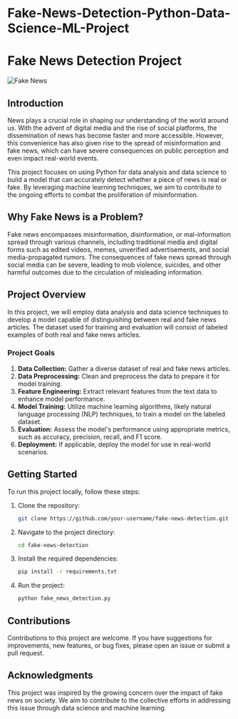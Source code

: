 # Fake-News-Detection-Python-Data-Science-ML-Project
# Fake News Detection Project

![Fake News](https://media.newyorker.com/photos/5f19f57a698a316b79e7c413/16:9/w_2560,h_1440,c_limit/Glasser-TrumpWallaceInterview.jpg)

## Introduction

News plays a crucial role in shaping our understanding of the world around us. With the advent of digital media and the rise of social platforms, the dissemination of news has become faster and more accessible. However, this convenience has also given rise to the spread of misinformation and fake news, which can have severe consequences on public perception and even impact real-world events.

This project focuses on using Python for data analysis and data science to build a model that can accurately detect whether a piece of news is real or fake. By leveraging machine learning techniques, we aim to contribute to the ongoing efforts to combat the proliferation of misinformation.

## Why Fake News is a Problem?

Fake news encompasses misinformation, disinformation, or mal-information spread through various channels, including traditional media and digital forms such as edited videos, memes, unverified advertisements, and social media-propagated rumors. The consequences of fake news spread through social media can be severe, leading to mob violence, suicides, and other harmful outcomes due to the circulation of misleading information.

## Project Overview

In this project, we will employ data analysis and data science techniques to develop a model capable of distinguishing between real and fake news articles. The dataset used for training and evaluation will consist of labeled examples of both real and fake news articles.

### Project Goals

1. **Data Collection:** Gather a diverse dataset of real and fake news articles.
2. **Data Preprocessing:** Clean and preprocess the data to prepare it for model training.
3. **Feature Engineering:** Extract relevant features from the text data to enhance model performance.
4. **Model Training:** Utilize machine learning algorithms, likely natural language processing (NLP) techniques, to train a model on the labeled dataset.
5. **Evaluation:** Assess the model's performance using appropriate metrics, such as accuracy, precision, recall, and F1 score.
6. **Deployment:** If applicable, deploy the model for use in real-world scenarios.

## Getting Started

To run this project locally, follow these steps:

1. Clone the repository:

   ```bash
   git clone https://github.com/your-username/fake-news-detection.git
   ```

2. Navigate to the project directory:

   ```bash
   cd fake-news-detection
   ```

3. Install the required dependencies:

   ```bash
   pip install -r requirements.txt
   ```

4. Run the project:

   ```bash
   python fake_news_detection.py
   ```

## Contributions

Contributions to this project are welcome. If you have suggestions for improvements, new features, or bug fixes, please open an issue or submit a pull request.

## Acknowledgments

This project was inspired by the growing concern over the impact of fake news on society. We aim to contribute to the collective efforts in addressing this issue through data science and machine learning.

